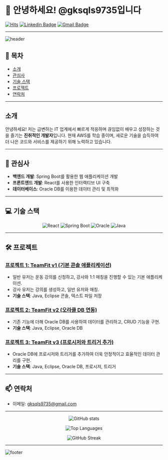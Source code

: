 # 🚀 안녕하세요! @gksqls9735입니다

[![Hits](https://hits.seeyoufarm.com/api/count/incr/badge.svg?url=https%3A%2F%2Fgithub.com%2Fgksqls9735&count_bg=%2379C83D&title_bg=%23555555&icon=github.svg&icon_color=%23E7E7E7&title=hits&edge_flat=false)](https://hits.seeyoufarm.com) 
[![Linkedin Badge](https://img.shields.io/badge/-LinkedIn-blue?style=flat-square&logo=Linkedin&logoColor=white&link=https://www.linkedin.com/in/yourprofile)](https://www.linkedin.com/in/yourprofile) 
[![Gmail Badge](https://img.shields.io/badge/-Gmail-red?style=flat-square&logo=Gmail&logoColor=white&link=mailto:your.email@gmail.com)](mailto:your.email@gmail.com)

---

![header](https://capsule-render.vercel.app/api?type=waving&color=gradient&height=230&section=header&text=Welcome%20to%20My%20GitHub!&fontSize=55&fontAlignY=35&desc=gksqls9735's%20Profile&descAlignY=51&descAlign=62)

## 📜 목차
- [소개](#소개)
- [관심사](#관심사)
- [기술 스택](#기술-스택)
- [프로젝트](#프로젝트)
- [연락처](#연락처)

---

## 소개
안녕하세요! 저는 급변하는 IT 업계에서 빠르게 적응하며 끊임없이 배우고 성장하는 것을 즐기는 **진취적인 개발자**입니다. 현재 AWS를 학습 중이며, 새로운 기술을 습득하여 더 나은 코드와 서비스를 제공하기 위해 노력하고 있습니다.

---

## 👀 관심사
- **백엔드 개발**: Spring Boot를 활용한 웹 애플리케이션 개발
- **프론트엔드 개발**: React를 사용한 인터랙티브 UI 구축
- **데이터베이스**: Oracle DB를 이용한 데이터 관리 및 최적화

---

## 💻 기술 스택
<p align="center">
  <img src="https://img.shields.io/badge/React-61DAFB?style=for-the-badge&logo=react&logoColor=black" alt="React">
  <img src="https://img.shields.io/badge/Spring_Boot-6DB33F?style=for-the-badge&logo=spring-boot&logoColor=white" alt="Spring Boot">
  <img src="https://img.shields.io/badge/Oracle-F80000?style=for-the-badge&logo=oracle&logoColor=white" alt="Oracle">
  <img src="https://img.shields.io/badge/Java-007396?style=for-the-badge&logo=java&logoColor=white" alt="Java">
</p>

---

## 🛠 프로젝트
### [프로젝트 1: TeamFit v1 (기본 콘솔 애플리케이션)](https://github.com/gksqls9735/TeamFit)
- 일반 유저는 운동 강의를 신청하고, 강사와 1:1 매칭을 진행할 수 있는 기본 애플리케이션.
- 강사 유저는 강의를 생성하고, 일반 유저와 매칭.
- **기술 스택**: Java, Eclipse 콘솔, 텍스트 파일 저장

### [프로젝트 2: TeamFit v2 (오라클 DB 연동)](https://github.com/gksqls9735/TeamFitdb)
- 기존 기능에 더해 Oracle DB를 사용하여 데이터를 관리하고, CRUD 기능을 구현.
- **기술 스택**: Java, Eclipse, Oracle DB

### [프로젝트 3: TeamFit v3 (프로시저와 트리거 추가)](https://github.com/gksqls9735/TeamFitProc)
- Oracle DB에 프로시저와 트리거를 추가하여 더욱 안정적이고 효율적인 데이터 관리를 구현.
- **기술 스택**: Java, Eclipse, Oracle DB, 프로시저, 트리거

---

## 📫 연락처
- 이메일: [gksqls9735@gmail.com](mailto:gksqls9735@gmail.com)

---

<p align="center">
  <img src="https://github-readme-stats.vercel.app/api?username=gksqls9735&show_icons=true&theme=radical" alt="GitHub stats">
</p>
<p align="center">
  <img src="https://github-readme-stats.vercel.app/api/top-langs/?username=gksqls9735&layout=compact&theme=radical" alt="Top Languages">
</p>

<p align="center">
  <img src="https://github-readme-streak-stats.herokuapp.com/?user=gksqls9735&theme=radical" alt="GitHub Streak">
</p>

---

![footer](https://capsule-render.vercel.app/api?type=waving&color=gradient&height=150&section=footer)
